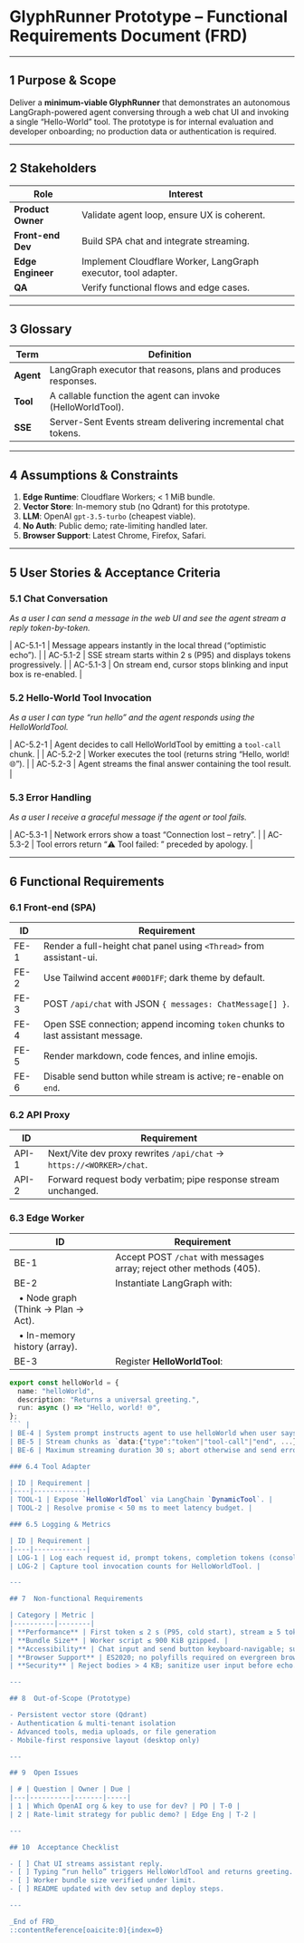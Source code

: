 # GlyphRunner Prototype – Functional Requirements Document (FRD)

---

## 1  Purpose & Scope

Deliver a **minimum-viable GlyphRunner** that demonstrates an autonomous LangGraph-powered agent conversing through a web chat UI and invoking a single “Hello-World” tool. The prototype is for internal evaluation and developer onboarding; no production data or authentication is required.

---

## 2  Stakeholders

| Role              | Interest                                                       |
| ----------------- | -------------------------------------------------------------- |
| **Product Owner** | Validate agent loop, ensure UX is coherent.                    |
| **Front-end Dev** | Build SPA chat and integrate streaming.                        |
| **Edge Engineer** | Implement Cloudflare Worker, LangGraph executor, tool adapter. |
| **QA**            | Verify functional flows and edge cases.                        |

---

## 3  Glossary

| Term      | Definition                                                     |
| --------- | -------------------------------------------------------------- |
| **Agent** | LangGraph executor that reasons, plans and produces responses. |
| **Tool**  | A callable function the agent can invoke (HelloWorldTool).     |
| **SSE**   | Server-Sent Events stream delivering incremental chat tokens.  |

---

## 4  Assumptions & Constraints

1. **Edge Runtime**: Cloudflare Workers; < 1 MiB bundle.
2. **Vector Store**: In-memory stub (no Qdrant) for this prototype.
3. **LLM**: OpenAI `gpt-3.5-turbo` (cheapest viable).
4. **No Auth**: Public demo; rate-limiting handled later.
5. **Browser Support**: Latest Chrome, Firefox, Safari.

---

## 5  User Stories & Acceptance Criteria

### 5.1 Chat Conversation

*As a user I can send a message in the web UI and see the agent stream a reply token-by-token.*

\| AC-5.1-1 | Message appears instantly in the local thread (“optimistic echo”). |
\| AC-5.1-2 | SSE stream starts within 2 s (P95) and displays tokens progressively. |
\| AC-5.1-3 | On stream end, cursor stops blinking and input box is re-enabled. |

### 5.2 Hello-World Tool Invocation

*As a user I can type “run hello” and the agent responds using the HelloWorldTool.*

\| AC-5.2-1 | Agent decides to call HelloWorldTool by emitting a `tool-call` chunk. |
\| AC-5.2-2 | Worker executes the tool (returns string “Hello, world! 🌐”). |
\| AC-5.2-3 | Agent streams the final answer containing the tool result. |

### 5.3 Error Handling

*As a user I receive a graceful message if the agent or tool fails.*

\| AC-5.3-1 | Network errors show a toast “Connection lost – retry”. |
\| AC-5.3-2 | Tool errors return “⚠️  Tool failed: <reason>” preceded by apology. |

---

## 6  Functional Requirements

### 6.1 Front-end (SPA)

| ID   | Requirement                                                                    |
| ---- | ------------------------------------------------------------------------------ |
| FE-1 | Render a full-height chat panel using `<Thread>` from assistant-ui.            |
| FE-2 | Use Tailwind accent `#00D1FF`; dark theme by default.                          |
| FE-3 | POST `/api/chat` with JSON `{ messages: ChatMessage[] }`.                      |
| FE-4 | Open SSE connection; append incoming `token` chunks to last assistant message. |
| FE-5 | Render markdown, code fences, and inline emojis.                               |
| FE-6 | Disable send button while stream is active; re-enable on `end`.                |

### 6.2 API Proxy

| ID    | Requirement                                                         |
| ----- | ------------------------------------------------------------------- |
| API-1 | Next/Vite dev proxy rewrites `/api/chat` → `https://<WORKER>/chat`. |
| API-2 | Forward request body verbatim; pipe response stream unchanged.      |

### 6.3 Edge Worker

| ID                                   | Requirement                                                          |
| ------------------------------------ | -------------------------------------------------------------------- |
| BE-1                                 | Accept POST `/chat` with messages array; reject other methods (405). |
| BE-2                                 | Instantiate LangGraph with:                                          |
|   • Node graph (Think → Plan → Act). |                                                                      |
|   • In-memory history (array).       |                                                                      |
| BE-3                                 | Register **HelloWorldTool**:                                         |

````ts
export const helloWorld = {
  name: "helloWorld",
  description: "Returns a universal greeting.",
  run: async () => "Hello, world! 🌐",
};
``` |
| BE-4 | System prompt instructs agent to use helloWorld when user says “run hello”. |
| BE-5 | Stream chunks as `data:{"type":"token"|"tool-call"|"end", ...}\n\n`. |
| BE-6 | Maximum streaming duration 30 s; abort otherwise and send error chunk. |

### 6.4 Tool Adapter

| ID | Requirement |
|----|-------------|
| TOOL-1 | Expose `HelloWorldTool` via LangChain `DynamicTool`. |
| TOOL-2 | Resolve promise < 50 ms to meet latency budget. |

### 6.5 Logging & Metrics

| ID | Requirement |
|----|-------------|
| LOG-1 | Log each request id, prompt tokens, completion tokens (console.log). |
| LOG-2 | Capture tool invocation counts for HelloWorldTool. |

---

## 7  Non-functional Requirements  

| Category | Metric |
|----------|--------|
| **Performance** | First token ≤ 2 s (P95, cold start), stream ≥ 5 tokens / s. |
| **Bundle Size** | Worker script ≤ 900 KiB gzipped. |
| **Accessibility** | Chat input and send button keyboard-navigable; sufficient colour contrast. |
| **Browser Support** | ES2020; no polyfills required on evergreen browsers. |
| **Security** | Reject bodies > 4 KB; sanitize user input before echo. |

---

## 8  Out-of-Scope (Prototype)  

- Persistent vector store (Qdrant)  
- Authentication & multi-tenant isolation  
- Advanced tools, media uploads, or file generation  
- Mobile-first responsive layout (desktop only)

---

## 9  Open Issues  

| # | Question | Owner | Due |
|---|----------|-------|-----|
| 1 | Which OpenAI org & key to use for dev? | PO | T-0 |
| 2 | Rate-limit strategy for public demo? | Edge Eng | T-2 |

---

## 10  Acceptance Checklist  

- [ ] Chat UI streams assistant reply.  
- [ ] Typing “run hello” triggers HelloWorldTool and returns greeting.  
- [ ] Worker bundle size verified under limit.  
- [ ] README updated with dev setup and deploy steps.  

---

_End of FRD_
::contentReference[oaicite:0]{index=0}
````

